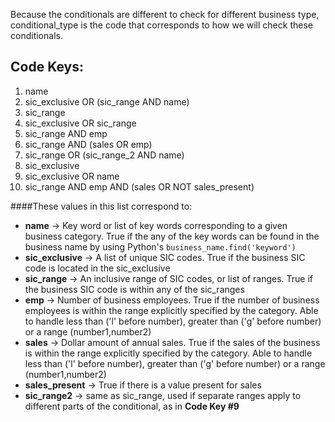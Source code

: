 Because the conditionals are different to check for different business type,
conditional_type is the code that corresponds to how we will check these conditionals.

Code Keys:
----------
1. name
2. sic\_exclusive OR (sic_range AND name)
3. sic_range
4. sic\_exclusive OR sic\_range
5. sic_range AND emp
6. sic_range AND (sales OR emp)
7. sic\_range OR (sic\_range_2 AND name)
8. sic_exclusive
9. sic_exclusive OR name
10. sic_range AND emp AND (sales OR NOT sales_present)


####These values in this list correspond to:

- **name**	 -> Key word or list of key words corresponding to a given business category.  True if the any of the key words can be found in the business name by using Python's `business_name.find('keyword')`
- **sic\_exclusive** -> A list of unique SIC codes.  True if the business SIC code is located in the sic\_exclusive 
- **sic\_range** -> An inclusive range of SIC codes, or list of ranges.  True if the business SIC code is within any of the sic\_ranges
- **emp** -> Number of business employees.  True if the number of business employees is within the range explicitly specified by the category. Able to handle less than ('l' before number), greater than ('g' before number) or a range (number1,number2)
- **sales** -> Dollar amount of annual sales.  True if the sales of the business is within the range explicitly specified by the category. Able to handle less than ('l' before number), greater than ('g' before number) or a range (number1,number2)
- **sales\_present** -> True if there is a value present for sales
- **sic\_range2** -> same as sic\_range, used if separate ranges apply to different parts of the conditional, as in **Code Key #9**

